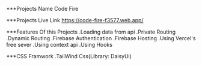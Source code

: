 ***Projects Name
Code Fire

***Projects Live Link
https://code-fire-f3577.web.app/

***Features Of this Projects
.Loading data from api
.Private Routing
.Dynamic Routing
.Firebase Authentication
.Firebase Hosting
.Using Vercel's free sever
.Using context api
.Using Hooks

***CSS Framwork
.TailWind Css(Library: DaisyUi)
